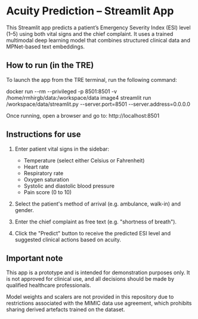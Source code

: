 # Acuity Prediction – Streamlit App

This Streamlit app predicts a patient’s Emergency Severity Index (ESI) level (1–5) using both vital signs and the chief complaint. It uses a trained multimodal deep learning model that combines structured clinical data and MPNet-based text embeddings.

## How to run (in the TRE)

To launch the app from the TRE terminal, run the following command:

docker run --rm --privileged -p 8501:8501
-v /home/rmhirgb/data:/workspace/data
image4
streamlit run /workspace/data/streamlit.py
--server.port=8501 --server.address=0.0.0.0


Once running, open a browser and go to: http://localhost:8501


## Instructions for use

1. Enter patient vital signs in the sidebar:
   - Temperature (select either Celsius or Fahrenheit)
   - Heart rate
   - Respiratory rate
   - Oxygen saturation
   - Systolic and diastolic blood pressure
   - Pain score (0 to 10)

2. Select the patient's method of arrival (e.g. ambulance, walk-in) and gender.

3. Enter the chief complaint as free text (e.g. "shortness of breath").

4. Click the "Predict" button to receive the predicted ESI level and suggested clinical actions based on acuity.

## Important note

This app is a prototype and is intended for demonstration purposes only. It is not approved for clinical use, and all decisions should be made by qualified healthcare professionals.

Model weights and scalers are not provided in this repository due to restrictions associated with the MIMIC data use agreement, which prohibits sharing derived artefacts trained on the dataset.

